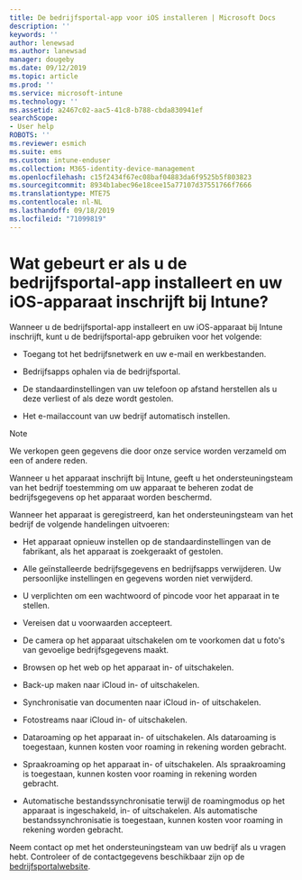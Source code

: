 ```yaml
---
title: De bedrijfsportal-app voor iOS installeren | Microsoft Docs
description: ''
keywords: ''
author: lenewsad
ms.author: lanewsad
manager: dougeby
ms.date: 09/12/2019
ms.topic: article
ms.prod: ''
ms.service: microsoft-intune
ms.technology: ''
ms.assetid: a2467c02-aac5-41c8-b788-cbda830941ef
searchScope:
- User help
ROBOTS: ''
ms.reviewer: esmich
ms.suite: ems
ms.custom: intune-enduser
ms.collection: M365-identity-device-management
ms.openlocfilehash: c15f2434f67ec08baf04883da6f9525b5f803823
ms.sourcegitcommit: 8934b1abec96e18cee15a77107d37551766f7666
ms.translationtype: MTE75
ms.contentlocale: nl-NL
ms.lasthandoff: 09/18/2019
ms.locfileid: "71099819"
---
```

# <a name="what-happens-if-you-install-the-company-portal-app-and-enroll-your-ios-device-in-intune"></a>Wat gebeurt er als u de bedrijfsportal-app installeert en uw iOS-apparaat inschrijft bij Intune?

Wanneer u de bedrijfsportal-app installeert en uw iOS-apparaat bij Intune inschrijft, kunt u de bedrijfsportal-app gebruiken voor het volgende:

- Toegang tot het bedrijfsnetwerk en uw e-mail en werkbestanden.

- Bedrijfsapps ophalen via de bedrijfsportal.

- De standaardinstellingen van uw telefoon op afstand herstellen als u deze verliest of als deze wordt gestolen.

- Het e-mailaccount van uw bedrijf automatisch instellen.

> [!NOTE]
> We verkopen geen gegevens die door onze service worden verzameld om een of andere reden.  

Wanneer u het apparaat inschrijft bij Intune, geeft u het ondersteuningsteam van het bedrijf toestemming om uw apparaat te beheren zodat de bedrijfsgegevens op het apparaat worden beschermd.  

Wanneer het apparaat is geregistreerd, kan het ondersteuningsteam van het bedrijf de volgende handelingen uitvoeren:

- Het apparaat opnieuw instellen op de standaardinstellingen van de fabrikant, als het apparaat is zoekgeraakt of gestolen.

- Alle geïnstalleerde bedrijfsgegevens en bedrijfsapps verwijderen. Uw persoonlijke instellingen en gegevens worden niet verwijderd.

- U verplichten om een wachtwoord of pincode voor het apparaat in te stellen.

- Vereisen dat u voorwaarden accepteert.

- De camera op het apparaat uitschakelen om te voorkomen dat u foto's van gevoelige bedrijfsgegevens maakt.

- Browsen op het web op het apparaat in- of uitschakelen.

- Back-up maken naar iCloud in- of uitschakelen.

- Synchronisatie van documenten naar iCloud in- of uitschakelen.

- Fotostreams naar iCloud in- of uitschakelen.

- Dataroaming op het apparaat in- of uitschakelen. Als dataroaming is toegestaan, kunnen kosten voor roaming in rekening worden gebracht.

- Spraakroaming op het apparaat in- of uitschakelen. Als spraakroaming is toegestaan, kunnen kosten voor roaming in rekening worden gebracht.

- Automatische bestandssynchronisatie terwijl de roamingmodus op het apparaat is ingeschakeld, in- of uitschakelen. Als automatische bestandssynchronisatie is toegestaan, kunnen kosten voor roaming in rekening worden gebracht.



Neem contact op met het ondersteuningsteam van uw bedrijf als u vragen hebt. Controleer of de contactgegevens beschikbaar zijn op de [bedrijfsportalwebsite](https://go.microsoft.com/fwlink/?linkid=2010980).
